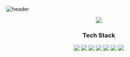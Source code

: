 ![header](https://capsule-render.vercel.app/api?type=transparent&color=green&height=120&section=header&text=chaeyeon's%20note&animation=fadeIn&fontSize=40)
<div align="center">


<img src="https://img.shields.io/badge/TechBlog-20C997?style=for-the-badge&logo=Velog&logoColor=white"> </img>

### Tech Stack
<img src="https://img.shields.io/badge/HTML5-E34F26?style=for-the-badge&logo=HTML5&logoColor=white"> </img>
<img src="https://img.shields.io/badge/CSS3-1572B6?style=for-the-badge&logo=CSS3&logoColor=white"> </img>
<img src="https://img.shields.io/badge/javascript-F7DF1E?style=for-the-badge&logo=JavaScript&logoColor=white"> </img>
<img src="https://img.shields.io/badge/React-61DAFB?style=for-the-badge&logo=React&logoColor=white"> </img>
<img src="https://img.shields.io/badge/C-A8B9CC?style=for-the-badge&logo=C&logoColor=white"> </img>
<img src="https://img.shields.io/badge/C++-00599C?style=for-the-badge&logo=C++&logoColor=white"> </img>
<img src="https://img.shields.io/badge/MYSQL-4479A1?style=for-the-badge&logo=MySQL&logoColor=white"> </img>

</div>
